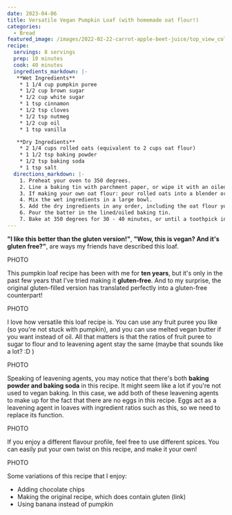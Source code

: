 ```yaml
---
date: 2023-04-06
title: Versatile Vegan Pumpkin Loaf (with homemade oat flour!)
categories:
  - Bread
featured_image: /images/2022-02-22-carrot-apple-beet-juice/top_view_colourful.jpeg
recipe:
  servings: 8 servings
  prep: 10 minutes
  cook: 40 minutes
  ingredients_markdown: |-
   **Wet Ingredients**
    * 1 1/4 cup pumpkin puree
    * 1/2 cup brown sugar
    * 1/2 cup white sugar
    * 1 tsp cinnamon
    * 1/2 tsp cloves
    * 1/2 tsp nutmeg
    * 1/2 cup oil
    * 1 tsp vanilla

   **Dry Ingredients**
    * 2 1/4 cups rolled oats (equivalent to 2 cups oat flour)
    * 1 1/2 tsp baking powder
    * 1/2 tsp baking soda
    * 1 tsp salt
  directions_markdown: |-
    1. Preheat your oven to 350 degrees.
    2. Line a baking tin with parchment paper, or wipe it with an oiled paper towel. Set aside.
    3. If making your own oat flour: pour rolled oats into a blender or food processor. Blend until it's a flour-y, dusty consistency. Set aside.
    4. Mix the wet ingredients in a large bowl.
    5. Add the dry ingredients in any order, including the oat flour you may have made earlier. Mix everything until just combined. Try not to over mix!
    6. Pour the batter in the lined/oiled baking tin.
    7. Bake at 350 degrees for 30 - 40 minutes, or until a toothpick inserted into the middle of the loaf comes out clean.
---
```


**"I like this better than the gluten version!"**, **"Wow, this is vegan? And it's gluten free?"**, are ways my friends have described this loaf.

PHOTO

This pumpkin loaf recipe has been with me for **ten years**, but it's only in the past few years that I've tried making it **gluten-free**. And to my surprise, the original gluten-filled version has translated perfectly into a gluten-free counterpart!

PHOTO

I love how versatile this loaf recipe is. You can use any fruit puree you like (so you're not stuck with pumpkin), and you can use melted vegan butter if you want instead of oil. All that matters is that the ratios of fruit puree to sugar to flour and to leavening agent stay the same (maybe that sounds like a lot? :D )

PHOTO

Speaking of leavening agents, you may notice that there's both **baking powder and baking soda** in this recipe. It might seem like a lot if you're not used to vegan baking. In this case, we add both of these leavening agents to make up for the fact that there are no eggs in this recipe. Eggs act as a leavening agent in loaves with ingredient ratios such as this, so we need to replace its function.

PHOTO

If you enjoy a different flavour profile, feel free to use different spices. You can easily put your own twist on this recipe, and make it your own!

PHOTO

Some variations of this recipe that I enjoy:
<ul>
<li>Adding chocolate chips</li>
<li>Making the original recipe, which does contain gluten (link) </li>
<li>Using banana instead of pumpkin</li>

</ul>

<!-- TO DO: add YT link -->